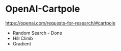 # OpenAI-Cartpole

https://openai.com/requests-for-research/#cartpole

* Random Search - Done
* Hill Climb
* Gradient
